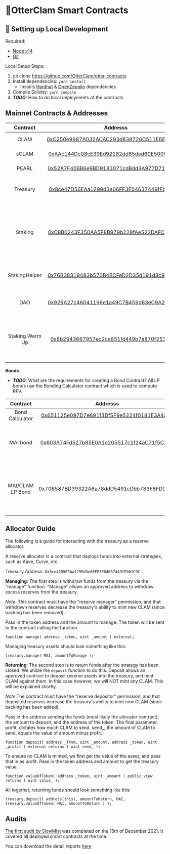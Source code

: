 # 🦦OtterClam Smart Contracts

## 🔧 Setting up Local Development

Required:

- [Node v14](https://nodejs.org/download/release/latest-v14.x/)
- [Git](https://git-scm.com/downloads)

Local Setup Steps:

1. git clone https://github.com/OtterClam/otter-contracts
1. Install dependencies: `yarn install`
   - Installs [Hardhat](https://hardhat.org/getting-started/) & [OpenZepplin](https://docs.openzeppelin.com/contracts/4.x/) dependencies
1. Compile Solidity: `yarn compile`
1. **_TODO_**: How to do local deployments of the contracts.

## Mainnet Contracts & Addresses

|    Contract     |                                                         Addresss                                                          | Notes                                                                     |
| :-------------: | :-----------------------------------------------------------------------------------------------------------------------: | ------------------------------------------------------------------------- |
|      CLAM       | [0xC250e9987A032ACAC293d838726C511E6E1C029d](https://polygonscan.com/address/0xC250e9987A032ACAC293d838726C511E6E1C029d)  | Main Token Contract                                                       |
|      sCLAM      | [0xAAc144Dc08cE39Ed92182dd85ded60E5000C9e67](https://polygonscan.com/address/0xAAc144Dc08cE39Ed92182dd85ded60E5000C9e67)  | Staked Clam                                                               |
|      PEARL      | [0x52A7F40BB6e9BD9183071cdBdd3A977D713F2e34](https://polygonscan.com/address/0x52A7F40BB6e9BD9183071cdBdd3A977D713F2e34)  | Wrapped sClam                                                             |
|    Treasury     | [0x8ce47D56EAa1299d3e06FF3E04637449fFb01C9C](https://polygonscan.com/address/0x8ce47D56EAa1299d3e06FF3E04637449fFb01C9C)  | OtterClam Treasury holds all the assets                                   |
|     Staking     | [0xC8B0243F350AA5F8B979b228fAe522DAFC61221a](https://polygonscan.com/address/0xC8B0243F350AA5F8B979b228fAe522DAFC61221a/) | Main Staking contract responsible for calling rebases every 28800 seconds |
|  StakingHelper  | [0x76B38319483b570B4BCFeD2D35d191d3c9E01691](https://polygonscan.com/address/0x76B38319483b570B4BCFeD2D35d191d3c9E01691)  | Helper Contract to Stake with 0 warmup                                    |
|       DAO       | [0x929A27c46041196e1a49C7B459d63eC9A20cd879](https://polygonscan.com/address/0x929A27c46041196e1a49C7B459d63eC9A20cd879)  | Storage Wallet for DAO under MS                                           |
| Staking Warm Up | [0x8b2943667957ec2ce851fd449b7a870f253ca1e7](https://polygonscan.com/address/0x8b2943667957ec2ce851fd449b7a870f253ca1e7)  | Instructs the Staking contract when a user can claim sCLAM                |

**Bonds**

- **_TODO_**: What are the requirements for creating a Bond Contract?
  All LP bonds use the Bonding Calculator contract which is used to compute RFV.

|     Contract     |                                                         Addresss                                                         | Notes                                                                             |
| :--------------: | :----------------------------------------------------------------------------------------------------------------------: | --------------------------------------------------------------------------------- |
| Bond Calculator  | [0x651125e097D7e691f3Df5F9e5224f0181E3A4a0E](https://polygonscan.com/address/0x651125e097D7e691f3Df5F9e5224f0181E3A4a0E) |                                                                                   |
|     MAI bond     | [0x603A74Fd527b85E0A1e205517c1f24aC71f5C263](https://polygonscan.com/address/0x603A74Fd527b85E0A1e205517c1f24aC71f5C263) | Main bond managing serve mechanics for CLAM/MAI                                   |
| MAI/CLAM LP Bond | [0x706587BD39322A6a78ddD5491cDbb783F8FD983E](https://polygonscan.com/address/0x706587BD39322A6a78ddD5491cDbb783F8FD983E) | Manages mechhanism for thhe protocol to buy back its own liquidity from the pair. |

## Allocator Guide

The following is a guide for interacting with the treasury as a reserve allocator.

A reserve allocator is a contract that deploys funds into external strategies, such as Aave, Curve, etc.

Treasury Address: `0x8ce47D56EAa1299d3e06FF3E04637449fFb01C9C`

**Managing**:
The first step is withdraw funds from the treasury via the "manage" function. "Manage" allows an approved address to withdraw excess reserves from the treasury.

_Note_: This contract must have the "reserve manager" permission, and that withdrawn reserves decrease the treasury's ability to mint new CLAM (since backing has been removed).

Pass in the token address and the amount to manage. The token will be sent to the contract calling the function.

```
function manage( address _token, uint _amount ) external;
```

Managing treasury assets should look something like this:

```
treasury.manage( MAI, amountToManage );
```

**Returning**:
The second step is to return funds after the strategy has been closed.
We utilize the `deposit` function to do this. Deposit allows an approved contract to deposit reserve assets into the treasury, and mint CLAM against them. In this case however, we will NOT mint any CLAM. This will be explained shortly.

_Note_ The contract must have the "reserve depositor" permission, and that deposited reserves increase the treasury's ability to mint new CLAM (since backing has been added).

Pass in the address sending the funds (most likely the allocator contract), the amount to deposit, and the address of the token. The final parameter, profit, dictates how much CLAM to send. send\_, the amount of CLAM to send, equals the value of amount minus profit.

```
function deposit( address _from, uint _amount, address _token, uint _profit ) external returns ( uint send_ );
```

To ensure no CLAM is minted, we first get the value of the asset, and pass that in as profit.
Pass in the token address and amount to get the treasury value.

```
function valueOfToken( address _token, uint _amount ) public view returns ( uint value_ );
```

All together, returning funds should look something like this:

```
treasury.deposit( address(this), amountToReturn, MAI, treasury.valueOfToken( MAI, amountToReturn ) );
```

## Audits

[The first audit by SlowMist](https://www.slowmist.com/en/security-audit-certificate.html?id=4d43b0eb547aa83dc2ff5bef71f99916e33b669a5f30572f1826d7e8220265c2) was completed on the 15th of December 2021. It covered all deployed smart contracts at the time.

You can download the detail reports [here](./docs/SlowMist_Audit_Report-OtterFinance.pdf)
